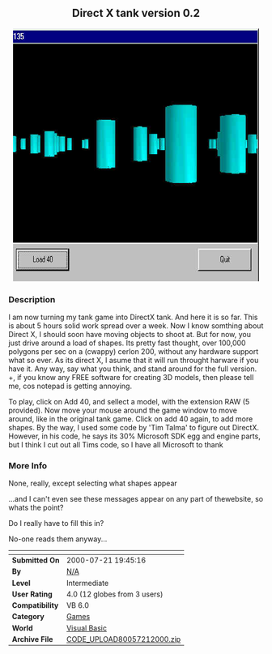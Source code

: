 ﻿<div align="center">

## Direct X tank version 0\.2

<img src="PIC2000721157153791.jpg">
</div>

### Description

I am now turning my tank game into DirectX tank. And here it is so far. This is about 5 hours solid work spread over a week. Now I know somthing about Direct X, I should soon have moving objects to shoot at. But for now, you just drive around a load of shapes. Its pretty fast thought, over 100,000 polygons per sec on a (cwappy) cerlon 200, without any hardware support what so ever. As its direct X, I asume that it will run throught harware if you have it. Any way, say what you think, and stand around for the full version. +, if you know any FREE software for creating 3D models, then please tell me, cos notepad is getting annoying.

To play, click on Add 40, and sellect a model, with the extension RAW (5 provided). Now move your mouse around the game window to move around, like in the original tank game. Click on add 40 again, to add more shapes. By the way, I used some code by 'Tim Talma' to figure out DirectX. However, in his code, he says its 30% Microsoft SDK egg and engine parts, but I think I cut out all Tims code, so I have all Microsoft to thank
 
### More Info
 
None, really, except selecting what shapes appear

...and I can't even see these messages appear on any part of thewebsite, so whats the point?

Do I really have to fill this in?

No-one reads them anyway...


<span>             |<span>
---                |---
**Submitted On**   |2000-07-21 19:45:16
**By**             |[N/A](https://github.com/Planet-Source-Code/PSCIndex/blob/master/ByAuthor/empty.md)
**Level**          |Intermediate
**User Rating**    |4.0 (12 globes from 3 users)
**Compatibility**  |VB 6\.0
**Category**       |[Games](https://github.com/Planet-Source-Code/PSCIndex/blob/master/ByCategory/games__1-38.md)
**World**          |[Visual Basic](https://github.com/Planet-Source-Code/PSCIndex/blob/master/ByWorld/visual-basic.md)
**Archive File**   |[CODE\_UPLOAD80057212000\.zip](https://github.com/Planet-Source-Code/direct-x-tank-version-0-2__1-9947/archive/master.zip)








